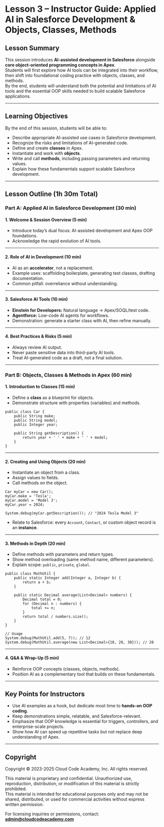 # Lesson 3 – Instructor Guide: Applied AI in Salesforce Development & Objects, Classes, Methods

## Lesson Summary
This session introduces **AI-assisted development in Salesforce** alongside **core object-oriented programming concepts in Apex**.  
Students will first explore how AI tools can be integrated into their workflow, then shift into foundational coding practice with objects, classes, and methods.  
By the end, students will understand both the potential and limitations of AI tools and the essential OOP skills needed to build scalable Salesforce applications.  

---

## Learning Objectives
By the end of this session, students will be able to:

- Describe appropriate AI-assisted use cases in Salesforce development.  
- Recognize the risks and limitations of AI-generated code.  
- Define and create **classes** in Apex.  
- Instantiate and work with **objects**.  
- Write and call **methods**, including passing parameters and returning values.  
- Explain how these fundamentals support scalable Salesforce development.  

---

## Lesson Outline (1h 30m Total)

### Part A: Applied AI in Salesforce Development (30 min)

#### 1. Welcome & Session Overview (5 min)
- Introduce today’s dual focus: AI-assisted development and Apex OOP foundations.  
- Acknowledge the rapid evolution of AI tools.  

---

#### 2. Role of AI in Development (10 min)
- AI as an **accelerator**, not a replacement.  
- Example uses: scaffolding boilerplate, generating test classes, drafting documentation.  
- Common pitfall: overreliance without understanding.  

---

#### 3. Salesforce AI Tools (10 min)
- **Einstein for Developers:** Natural language → Apex/SOQL/test code.  
- **Agentforce:** Low-code AI agents for workflows.  
- Demonstration: generate a starter class with AI, then refine manually.  

---

#### 4. Best Practices & Risks (5 min)
- Always review AI output.  
- Never paste sensitive data into third-party AI tools.  
- Treat AI-generated code as a draft, not a final solution.  

---

### Part B: Objects, Classes & Methods in Apex (60 min)

#### 1. Introduction to Classes (15 min)
- Define a **class** as a blueprint for objects.  
- Demonstrate structure with properties (variables) and methods.  

```apex
public class Car {
    public String make;
    public String model;
    public Integer year;

    public String getDescription() {
        return year + ' ' + make + ' ' + model;
    }
}
```

---

#### 2. Creating and Using Objects (20 min)
- Instantiate an object from a class.  
- Assign values to fields.  
- Call methods on the object.  

```apex
Car myCar = new Car();
myCar.make = 'Tesla';
myCar.model = 'Model 3';
myCar.year = 2024;

System.debug(myCar.getDescription()); // "2024 Tesla Model 3"
```

- Relate to Salesforce: every `Account`, `Contact`, or custom object record is an **instance**.  

---

#### 3. Methods in Depth (20 min)
- Define methods with parameters and return types.  
- Show method overloading (same method name, different parameters).  
- Explain scope: `public`, `private`, `global`.  

```apex
public class MathUtil {
    public static Integer add(Integer a, Integer b) {
        return a + b;
    }

    public static Decimal average(List<Decimal> numbers) {
        Decimal total = 0;
        for (Decimal n : numbers) {
            total += n;
        }
        return total / numbers.size();
    }
}

// Usage
System.debug(MathUtil.add(5, 7)); // 12
System.debug(MathUtil.average(new List<Decimal>{10, 20, 30})); // 20
```

---

#### 4. Q&A & Wrap-Up (5 min)
- Reinforce OOP concepts (classes, objects, methods).  
- Position AI as a complementary tool that builds on these fundamentals.  

---

## Key Points for Instructors
- Use AI examples as a hook, but dedicate most time to **hands-on OOP coding**.  
- Keep demonstrations simple, relatable, and Salesforce-relevant.  
- Emphasize that OOP knowledge is essential for triggers, controllers, and enterprise-scale projects.  
- Show how AI can speed up repetitive tasks but not replace deep understanding of Apex.  

---

## Copyright
Copyright © 2023-2025 Cloud Code Academy, Inc. All rights reserved.  

This material is proprietary and confidential. Unauthorized use, reproduction, distribution, or modification of this material is strictly prohibited.  
This material is intended for educational purposes only and may not be shared, distributed, or used for commercial activities without express written permission.  

For licensing inquiries or permissions, contact: **admin@cloudcodeacademy.com**
